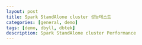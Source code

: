```yaml
---
layout: post
title: Spark StandAlone cluster 성능테스트
categories: [general, demo]
tags: [demo, dbyll, dbtek]
description: Spark StandAlone cluster Performance
---
```

